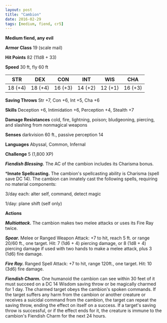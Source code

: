 ```yaml
---
layout: post
title: "Cambion"
date: 2016-02-29
tags: [medium, fiend, cr5]
---
```


**Medium fiend, any evil**

**Armor Class** 19 (scale mail)

**Hit Points** 82 (11d8 + 33)

**Speed** 30 ft, fly 60 ft

|   STR   |   DEX   |   CON   |   INT   |   WIS   |   CHA   |
|:-----:|:-----:|:-----:|:-----:|:-----:|:-----:|
| 18 (+4) | 18 (+4) | 16 (+3) | 14 (+2) | 12 (+1) | 16 (+3) |

**Saving Throws** Str +7, Con +6, Int +5, Cha +6

**Skills** Deception +6, Intimidation +6, Perception +4, Stealth +7

**Damage Resistances** cold, fire, lightning, poison; bludgeoning, piercing, and slashing from nonmagical weapons

**Senses** darkvision 60 ft., passive perception 14 

**Languages** Abyssal, Common, Infernal

**Challenge** 5 (1,800 XP)

***Fiendish Blessing.*** The AC of the cambion includes its
Charisma bonus.

***Innate Spellcasting.** The cambion's spellcasting ability is Charisma (spell save DC 14). The cambion can innately cast the
following spells, requiring no material components:

3/day each: alter self, command, detect magic

1/day: plane shift (self only)

**Actions** 

***Multiattack.*** The cambion makes two melee attacks or uses its
Fire Ray twice.

***Spear.*** Melee or Ranged Weapon Attack: +7 to hit, reach 5 ft. or
range 20/60 ft., one target. Hit: 7 (1d6 + 4) piercing damage, or
8 (1d8 + 4) piercing damage if used with two hands to make a
melee attack, plus 3 (1d6) fire damage.

***Fire Ray.*** Ranged Spell Attack: +7 to hit, range 120ft., one
target. Hit: 10 (3d6) fire damage.

***Fiendish Charm.*** One humanoid the cambion can see within
30 feet of it must succeed on a DC 14 Wisdom saving throw or
be magically charmed for 1 day. The charmed target obeys the
cambion's spoken commands. If the target suffers any harm
from the cambion or another creature or receives a suicidal
command from the cambion, the target can repeat the saving
throw, ending the effect on itself on a success. If a target's
saving throw is successful, or if the effect ends for it, the
creature is immune to the cambion's Fiendish Charm for the
next 24 hours.